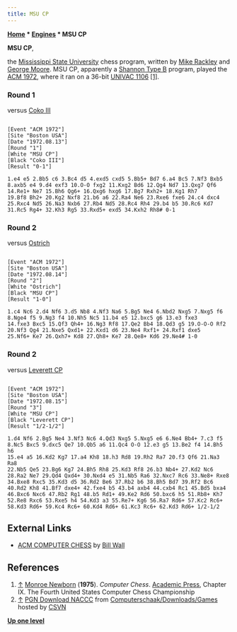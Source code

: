 ```yaml
---
title: MSU CP
---
```

**[Home](Home "Home") \* [Engines](Engines "Engines") \* MSU CP**


**MSU CP**,  

the [Mississippi State University](https://en.wikipedia.org/wiki/Mississippi_State_University) chess program, written by [Mike Rackley](index.php?title=Mike_Rackley&action=edit&redlink=1 "Mike Rackley (page does not exist)") and [George Moore](index.php?title=George_Moore&action=edit&redlink=1 "George Moore (page does not exist)"). MSU CP, apparently a [Shannon Type B](Type_B_Strategy "Type B Strategy") program, played the [ACM 1972](ACM_1972 "ACM 1972"), where it ran on a 36-bit [UNIVAC 1106](UNIVAC_1100 "UNIVAC 1100") <a id="cite-note-1" href="#cite-ref-1">[1]</a>.



### Round 1


versus [Coko III](Coko "Coko")




```

[Event "ACM 1972"]
[Site "Boston USA"]
[Date "1972.08.13"]
[Round "1"]
[White "MSU CP"]
[Black "Coko III"]
[Result "0-1"]

1.e4 e5 2.Bb5 c6 3.Bc4 d5 4.exd5 cxd5 5.Bb5+ Bd7 6.a4 Bc5 7.Nf3 Bxb5
8.axb5 e4 9.d4 exf3 10.O-O fxg2 11.Kxg2 Bd6 12.Qg4 Nd7 13.Qxg7 Qf6
14.Re1+ Ne7 15.Bh6 Qg6+ 16.Qxg6 hxg6 17.Bg7 Rxh2+ 18.Kg1 Rh7
19.Bf8 Bh2+ 20.Kg2 Nxf8 21.b6 a6 22.Ra4 Ne6 23.Rxe6 fxe6 24.c4 dxc4
25.Rxc4 Nd5 26.Na3 Nxb6 27.Rb4 Nd5 28.Rc4 Rh4 29.b4 b5 30.Rc6 Kd7
31.Rc5 Rg4+ 32.Kh3 Rg5 33.Rxd5+ exd5 34.Kxh2 Rh8# 0-1

```

### Round 2


versus [Ostrich](Ostrich "Ostrich")




```

[Event "ACM 1972"]
[Site "Boston USA"]
[Date "1972.08.14"]
[Round "2"]
[White "Ostrich"]
[Black "MSU CP"]
[Result "1-0"]

1.c4 Nc6 2.d4 Nf6 3.d5 Nb8 4.Nf3 Na6 5.Bg5 Ne4 6.Nbd2 Nxg5 7.Nxg5 f6
8.Nge4 f5 9.Ng3 f4 10.Nh5 Nc5 11.b4 e5 12.bxc5 g6 13.e3 fxe3
14.fxe3 Bxc5 15.Qf3 Qh4+ 16.Ng3 Rf8 17.Qe2 Bb4 18.Qd3 g5 19.O-O-O Rf2
20.Nf3 Qg4 21.Nxe5 Qxd1+ 22.Kxd1 d6 23.Ne4 Rxf1+ 24.Rxf1 dxe5
25.Nf6+ Ke7 26.Qxh7+ Kd8 27.Qh8+ Ke7 28.Qe8+ Kd6 29.Ne4# 1-0

```

### Round 2


versus [Leverett CP](Leverett_CP "Leverett CP")




```

[Event "ACM 1972"]
[Site "Boston USA"]
[Date "1972.08.15"]
[Round "3"]
[White "MSU CP"]
[Black "Leverett CP"]
[Result "1/2-1/2"]

1.d4 Nf6 2.Bg5 Ne4 3.Nf3 Nc6 4.Qd3 Nxg5 5.Nxg5 e6 6.Ne4 Bb4+ 7.c3 f5
8.Nc5 Bxc5 9.dxc5 Qe7 10.Qb5 a6 11.Qc4 O-O 12.e3 g5 13.Be2 f4 14.Bh5 h6
15.e4 a5 16.Kd2 Kg7 17.a4 Kh8 18.h3 Rd8 19.Rh2 Ra7 20.f3 Qf6 21.Na3 Ra8
22.Nb5 Qe5 23.Bg6 Kg7 24.Bh5 Rh8 25.Kd3 Rf8 26.b3 Nb4+ 27.Kd2 Nc6
28.Ra2 Ne7 29.Qd4 Qxd4+ 30.Nxd4 e5 31.Nb5 Ra6 32.Nxc7 Rc6 33.Ne8+ Rxe8
34.Bxe8 Rxc5 35.Kd3 d5 36.Rd2 Be6 37.Rb2 b6 38.Bh5 Bd7 39.Rf2 Bc6
40.Rd2 Kh8 41.Bf7 dxe4+ 42.fxe4 b5 43.b4 axb4 44.cxb4 Rc1 45.Bd5 bxa4
46.Bxc6 Nxc6 47.Rb2 Rg1 48.b5 Rd1+ 49.Ke2 Rd6 50.bxc6 h5 51.Rb8+ Kh7
52.Re8 Rxc6 53.Rxe5 h4 54.Kd3 a3 55.Re7+ Kg6 56.Ra7 Rd6+ 57.Kc2 Rc6+
58.Kd3 Rd6+ 59.Kc4 Rc6+ 60.Kd4 Rd6+ 61.Kc3 Rc6+ 62.Kd3 Rd6+ 1/2-1/2

```

## External Links


* [ACM COMPUTER CHESS](http://ed-thelen.org/comp-hist/ACM-ComputerChessWall.html) by [Bill Wall](index.php?title=Bill_Wall&action=edit&redlink=1 "Bill Wall (page does not exist)")


## References


1. <a id="cite-ref-1" href="#cite-note-1">↑</a> [Monroe Newborn](Monroe_Newborn "Monroe Newborn") (**1975**). *Computer Chess*. [Academic Press](https://en.wikipedia.org/wiki/Academic_Press), Chapter IX. The Fourth United States Computer Chess Championship
2. <a id="cite-ref-2" href="#cite-note-2">↑</a> [PGN Download NACCC](http://www.csvn.nl/index.php?option=com_docman&task=cat_view&gid=60&Itemid=26&lang=en) from [Computerschaak/Downloads/Games](http://www.csvn.nl/index.php?option=com_docman&task=cat_view&gid=13&Itemid=26&lang=en) hosted by [CSVN](CSVN "CSVN")

**[Up one level](Engines "Engines")**







 
